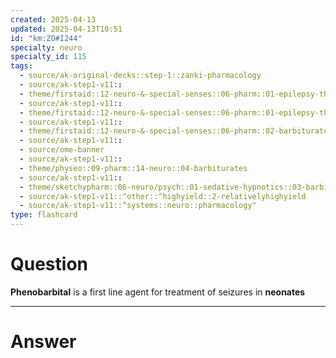 ```yaml
---
created: 2025-04-13
updated: 2025-04-13T10:51
id: "km:ZO#I244"
specialty: neuro
specialty_id: 115
tags:
  - source/ak-original-decks::step-1::zanki-pharmacology
  - source/ak-step1-v11::
  - theme/firstaid::12-neuro-&-special-senses::06-pharm::01-epilepsy-therapy
  - source/ak-step1-v11::
  - theme/firstaid::12-neuro-&-special-senses::06-pharm::01-epilepsy-therapy::phenobarbital
  - source/ak-step1-v11::
  - theme/firstaid::12-neuro-&-special-senses::06-pharm::02-barbiturates
  - source/ak-step1-v11::
  - source/ome-banner
  - source/ak-step1-v11::
  - theme/physeo::09-pharm::14-neuro::04-barbiturates
  - source/ak-step1-v11::
  - theme/sketchypharm::06-neuro/psych::01-sedative-hypnotics::03-barbiturates
  - source/ak-step1-v11::^other::^highyield::2-relativelyhighyield
  - source/ak-step1-v11::^systems::neuro::pharmacology"
type: flashcard
---
```


# Question
**Phenobarbital** is a first line agent for treatment of seizures in **neonates**

---

# Answer
